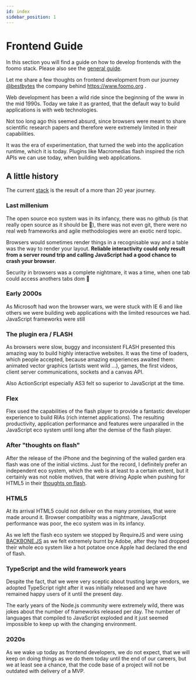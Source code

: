 ```yaml
---
id: index
sidebar_position: 1
---
```

# Frontend Guide

In this section you will find a guide on how to develop frontends with the foomo stack. Please also see the [general guide](general).

Let me share a few thoughts on frontend development from our journey [@bestbytes](https://www.bestbytes.com) the company behind https://www.foomo.org .

Web development has been a wild ride since the beginning of the www in the mid 1990s. Today we take it as granted, that the default way to build applications is with web technologies.

Not too long ago this seemed absurd, since browsers were meant to share scientific research papers and therefore were extremely limited in their capabilities.

It was the era of experimentation, that turned the web into the application runtime, which it is today. Plugins like Macromedias flash inspired the rich APIs we can use today, when building web applications.

## A little history

The current [stack](frontend/stack) is the result of a more than 20 year journey.

### Last millenium

The open source eco system was in its infancy, there was no github (is that really open source as it should be 🤔), there was not even git, there were no real web frameworks and agile methodologies were an exotic nerd topic.

Browsers would sometimes render things in a recognisable way and a table was the way to render your layout. **Reliable interactivity could only result from a server round trip and calling JavaScript had a good chance to crash your browser**.

Security in browsers was a complete nightmare, it was a time, when one tab could access anothers tabs dom 🤯

### Early 2000s

As Microsoft had won the browser wars, we were stuck with IE 6 and like others we were building web applications with the limited resources we had. JavaScript frameworks were still 

### The plugin era / FLASH

As browsers were slow, buggy and inconsistent FLASH presented this amazing way to build highly interactive websites. It was the time of loaders, which people accepted, because amazing experiences awaited them: animated vector graphics (artists went wild ...), games, the first videos, client server communications, sockets and a canvas API.

Also ActionScript especially AS3 felt so superior to JavaScript at the time.

### Flex

Flex used the capabilities of the flash player to provide a fantastic developer experience to build RIAs (rich internet applications). The resulting productivity, application performance and features were unparalled in the JavaScript eco system until long after the demise of the flash player.

### After "thoughts on flash"

After the release of the iPhone and the beginning of the walled garden era flash was one of the initial victims. Just for the record, I definitely prefer an independent eco system, which the web is at least to a certain extent, but it certainly was not noble motives, that were driving Apple when pushing for HTML5 in their [thoughts on flash](https://web.archive.org/web/20170615060422/https://www.apple.com/hotnews/thoughts-on-flash/).

### HTML5

At its arrival HTML5 could not deliver on the many promises, that were made around it. Browser compatibilty was a nightmare, JavaScript performance was poor, the eco system was in its infancy. 

As we left the flash eco system we stopped by RequireJS and were using [BACKBONE.JS](https://backbonejs.org/) as we felt extremely burnt by Adobe, after they had dropped their whole eco system like a hot potatoe once Apple had declared the end of flash.

### TypeScript and the wild framework years

Despite the fact, that we were very sceptic about trusting large vendors, we adopted TypeScript right after it was initially released and we have remained happy users of it until the present day.

The early years of the Node.js community were extremely wild, there was jokes about the number of frameworks released per day. The number of languages that compiled to JavaScript exploded and it just seemed impossible to keep up with the changing environment.

### 2020s 

As we wake up today as frontend developers, we do not expect, that we will keep on doing things as we do them today until the end of our careers, but we at least see a chance, that the code base of a project will not be outdated with delivery of a MVP.


